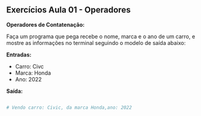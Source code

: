 
## Exercícios Aula 01 - Operadores
**Operadores de Contatenação:**

Faça um programa que pega recebe o nome, marca e o ano de um carro, e mostre as informações no terminal seguindo o modelo de saída abaixo:

**Entradas:**

- Carro: Civc
- Marca: Honda
- Ano: 2022

**Saída:**
```python

# Vendo carro: Civic, da marca Honda,ano: 2022

```
<!--stackedit_data:
eyJoaXN0b3J5IjpbMjQ2MTcxODI0LDEwMzMzNzk0MjgsNjQ2Nz
M0MTM0XX0=
-->